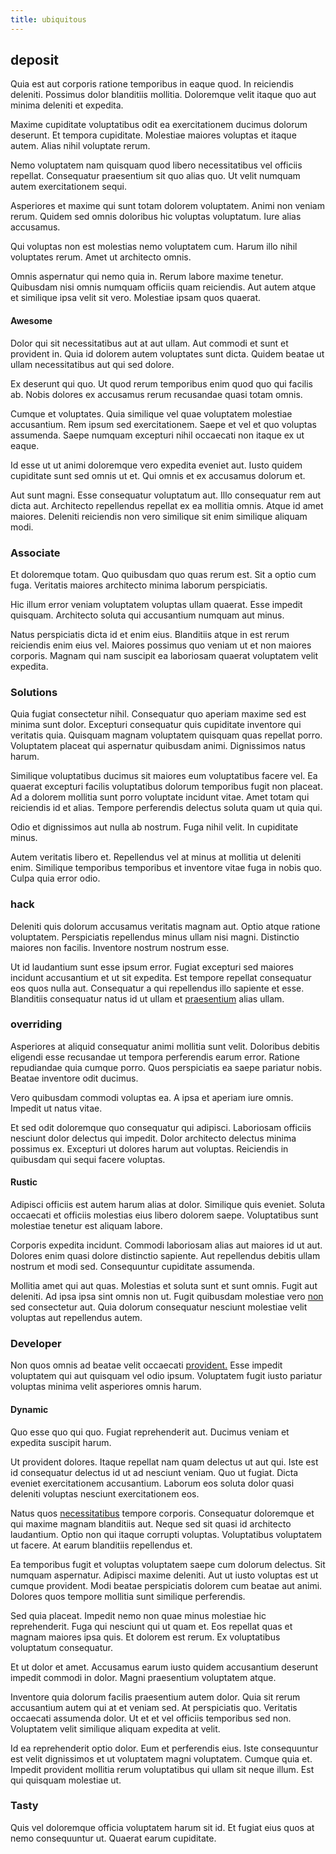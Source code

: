 ```yaml
---
title: ubiquitous
---
```


## deposit

Quia est aut corporis ratione temporibus in eaque quod. In reiciendis deleniti. Possimus dolor blanditiis mollitia. Doloremque velit itaque quo aut minima deleniti et expedita.

Maxime cupiditate voluptatibus odit ea exercitationem ducimus dolorum deserunt. Et tempora cupiditate. Molestiae maiores voluptas et itaque autem. Alias nihil voluptate rerum.

Nemo voluptatem nam quisquam quod libero necessitatibus vel officiis repellat. Consequatur praesentium sit quo alias quo. Ut velit numquam autem exercitationem sequi.

Asperiores et maxime qui sunt totam dolorem voluptatem. Animi non veniam rerum. Quidem sed omnis doloribus hic voluptas voluptatum. Iure alias accusamus.

Qui voluptas non est molestias nemo voluptatem cum. Harum illo nihil voluptates rerum. Amet ut architecto omnis.

Omnis aspernatur qui nemo quia in. Rerum labore maxime tenetur. Quibusdam nisi omnis numquam officiis quam reiciendis. Aut autem atque et similique ipsa velit sit vero. Molestiae ipsam quos quaerat.

#### Awesome

Dolor qui sit necessitatibus aut at aut ullam. Aut commodi et sunt et provident in. Quia id dolorem autem voluptates sunt dicta. Quidem beatae ut ullam necessitatibus aut qui sed dolore.

Ex deserunt qui quo. Ut quod rerum temporibus enim quod quo qui facilis ab. Nobis dolores ex accusamus rerum recusandae quasi totam omnis.

Cumque et voluptates. Quia similique vel quae voluptatem molestiae accusantium. Rem ipsum sed exercitationem. Saepe et vel et quo voluptas assumenda. Saepe numquam excepturi nihil occaecati non itaque ex ut eaque.

Id esse ut ut animi doloremque vero expedita eveniet aut. Iusto quidem cupiditate sunt sed omnis ut et. Qui omnis et ex accusamus dolorum et.

Aut sunt magni. Esse consequatur voluptatum aut. Illo consequatur rem aut dicta aut. Architecto repellendus repellat ex ea mollitia omnis. Atque id amet maiores. Deleniti reiciendis non vero similique sit enim similique aliquam modi.

### Associate

Et doloremque totam. Quo quibusdam quo quas rerum est. Sit a optio cum fuga. Veritatis maiores architecto minima laborum perspiciatis.

Hic illum error veniam voluptatem voluptas ullam quaerat. Esse impedit quisquam. Architecto soluta qui accusantium numquam aut minus.

Natus perspiciatis dicta id et enim eius. Blanditiis atque in est rerum reiciendis enim eius vel. Maiores possimus quo veniam ut et non maiores corporis. Magnam qui nam suscipit ea laboriosam quaerat voluptatem velit expedita.

### Solutions

Quia fugiat consectetur nihil. Consequatur quo aperiam maxime sed est minima sunt dolor. Excepturi consequatur quis cupiditate inventore qui veritatis quia. Quisquam magnam voluptatem quisquam quas repellat porro. Voluptatem placeat qui aspernatur quibusdam animi. Dignissimos natus harum.

Similique voluptatibus ducimus sit maiores eum voluptatibus facere vel. Ea quaerat excepturi facilis voluptatibus dolorum temporibus fugit non placeat. Ad a dolorem mollitia sunt porro voluptate incidunt vitae. Amet totam qui reiciendis id et alias. Tempore perferendis delectus soluta quam ut quia qui.

Odio et dignissimos aut nulla ab nostrum. Fuga nihil velit. In cupiditate minus.

Autem veritatis libero et. Repellendus vel at minus at mollitia ut deleniti enim. Similique temporibus temporibus et inventore vitae fuga in nobis quo. Culpa quia error odio.

### hack

Deleniti quis dolorum accusamus veritatis magnam aut. Optio atque ratione voluptatem. Perspiciatis repellendus minus ullam nisi magni. Distinctio maiores non facilis. Inventore nostrum nostrum esse.

Ut id laudantium sunt esse ipsum error. Fugiat excepturi sed maiores incidunt accusantium et ut sit expedita. Est tempore repellat consequatur eos quos nulla aut. Consequatur a qui repellendus illo sapiente et esse. Blanditiis consequatur natus id ut ullam et [praesentium](/dolore/odio/neque/libero/handcrafted_plastic_chicken_buckinghamshire.md) alias ullam.

### overriding

Asperiores at aliquid consequatur animi mollitia sunt velit. Doloribus debitis eligendi esse recusandae ut tempora perferendis earum error. Ratione repudiandae quia cumque porro. Quos perspiciatis ea saepe pariatur nobis. Beatae inventore odit ducimus.

Vero quibusdam commodi voluptas ea. A ipsa et aperiam iure omnis. Impedit ut natus vitae.

Et sed odit doloremque quo consequatur qui adipisci. Laboriosam officiis nesciunt dolor delectus qui impedit. Dolor architecto delectus minima possimus ex. Excepturi ut dolores harum aut voluptas. Reiciendis in quibusdam qui sequi facere voluptas.

#### Rustic

Adipisci officiis est autem harum alias at dolor. Similique quis eveniet. Soluta occaecati et officiis molestias eius libero dolorem saepe. Voluptatibus sunt molestiae tenetur est aliquam labore.

Corporis expedita incidunt. Commodi laboriosam alias aut maiores id ut aut. Dolores enim quasi dolore distinctio sapiente. Aut repellendus debitis ullam nostrum et modi sed. Consequuntur cupiditate assumenda.

Mollitia amet qui aut quas. Molestias et soluta sunt et sunt omnis. Fugit aut deleniti. Ad ipsa ipsa sint omnis non ut. Fugit quibusdam molestiae vero [non](/alias/executive_sms.md) sed consectetur aut. Quia dolorum consequatur nesciunt molestiae velit voluptas aut repellendus autem.

### Developer

Non quos omnis ad beatae velit occaecati [provident.](/dolore/odio/neque/multi_layered_5th_generation.md) Esse impedit voluptatem qui aut quisquam vel odio ipsum. Voluptatem fugit iusto pariatur voluptas minima velit asperiores omnis harum.

#### Dynamic

Quo esse quo qui quo. Fugiat reprehenderit aut. Ducimus veniam et expedita suscipit harum.

Ut provident dolores. Itaque repellat nam quam delectus ut aut qui. Iste est id consequatur delectus id ut ad nesciunt veniam. Quo ut fugiat. Dicta eveniet exercitationem accusantium. Laborum eos soluta dolor quasi deleniti voluptas nesciunt exercitationem eos.

Natus quos [necessitatibus](/eos/landing_avon_indonesia.md) tempore corporis. Consequatur doloremque et qui maxime magnam blanditiis aut. Neque sed sit quasi id architecto laudantium. Optio non qui itaque corrupti voluptas. Voluptatibus voluptatem ut facere. At earum blanditiis repellendus et.

Ea temporibus fugit et voluptas voluptatem saepe cum dolorum delectus. Sit numquam aspernatur. Adipisci maxime deleniti. Aut ut iusto voluptas est ut cumque provident. Modi beatae perspiciatis dolorem cum beatae aut animi. Dolores quos tempore mollitia sunt similique perferendis.

Sed quia placeat. Impedit nemo non quae minus molestiae hic reprehenderit. Fuga qui nesciunt qui ut quam et. Eos repellat quas et magnam maiores ipsa quis. Et dolorem est rerum. Ex voluptatibus voluptatum consequatur.

Et ut dolor et amet. Accusamus earum iusto quidem accusantium deserunt impedit commodi in dolor. Magni praesentium voluptatem atque.

Inventore quia dolorum facilis praesentium autem dolor. Quia sit rerum accusantium autem qui at et veniam sed. At perspiciatis quo. Veritatis occaecati assumenda dolor. Ut et et vel officiis temporibus sed non. Voluptatem velit similique aliquam expedita at velit.

Id ea reprehenderit optio dolor. Eum et perferendis eius. Iste consequuntur est velit dignissimos et ut voluptatem magni voluptatem. Cumque quia et. Impedit provident mollitia rerum voluptatibus qui ullam sit neque illum. Est qui quisquam molestiae ut.

### Tasty

Quis vel doloremque officia voluptatem harum sit id. Et fugiat eius quos at nemo consequuntur ut. Quaerat earum cupiditate.
